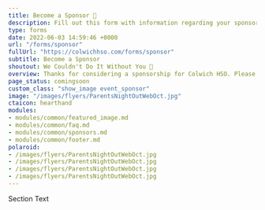```yaml
---
title: Become a Sponsor 🤝
description: Fill out this form with information regarding your sponsorship.
type: forms
date: 2022-06-03 14:59:46 +0000
url: "/forms/sponsor"
fullUrl: "https://colwichhso.com/forms/sponsor"
subtitle: Become a Sponsor
shoutout: We Couldn't Do It Without You 🤝
overview: Thanks for considering a sponsorship for Colwich HSO. Please fill out the form below with your company and sponsorship information.
page_status: comingsoon
custom_class: "show_image event_sponsor"
image: "/images/flyers/ParentsNightOutWebOct.jpg"
ctaicon: hearthand
modules:
- modules/common/featured_image.md
- modules/common/faq.md
- modules/common/sponsors.md
- modules/common/footer.md
polaroid: 
- /images/flyers/ParentsNightOutWebOct.jpg
- /images/flyers/ParentsNightOutWebOct.jpg
- /images/flyers/ParentsNightOutWebOct.jpg
- /images/flyers/ParentsNightOutWebOct.jpg
---
```

Section Text
